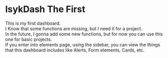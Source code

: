 # lsykDash The First
This is my first dashboard.  
I Know that some functions are missing, but I need it for a project.  
In the future, I gonna add some new functions, but for now you can use this one for basic projects.  
If you enter into elements page, using the sidebar, you can view the things that this dashboard includes like Alerts, Form elements, Cards, etc.  
